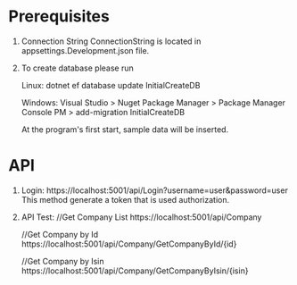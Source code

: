 # Prerequisites

1) Connection String
    ConnectionString is located in appsettings.Development.json file.

2) To create database please run

    Linux:
     dotnet ef database update InitialCreateDB
  
    Windows:
     Visual Studio > Nuget Package Manager > Package Manager Console
     PM > add-migration InitialCreateDB
  
    At the program's first start, sample data will be inserted.
  
# API

1) Login:
      https://localhost:5001/api/Login?username=user&password=user
    This method generate a token that is used authorization.
  
2) API Test:
      //Get Company List
      https://localhost:5001/api/Company
      
      //Get Company by Id
      https://localhost:5001/api/Company/GetCompanyById/{id}
  
     //Get Company by Isin
     https://localhost:5001/api/Company/GetCompanyByIsin/{isin}
  
  

